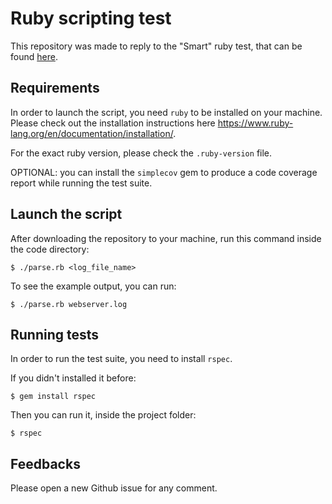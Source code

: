 # Ruby scripting test
This repository was made to reply to the "Smart" ruby test, that can be found [here](https://github.com/mgrassotti/smart_ruby_test/blob/master/docs/smart_ruby_test.pdf).

## Requirements
In order to launch the script, you need `ruby` to be installed on your machine. Please check out the installation instructions here https://www.ruby-lang.org/en/documentation/installation/.

For the exact ruby version, please check the `.ruby-version` file.

OPTIONAL: you can install the `simplecov` gem to produce a code coverage report while running the test suite.

## Launch the script
After downloading the repository to your machine, run this command inside the code directory:
```
$ ./parse.rb <log_file_name>
```
To see the example output, you can run:
```
$ ./parse.rb webserver.log
```

## Running tests
In order to run the test suite, you need to install `rspec`.

If you didn't installed it before:
```
$ gem install rspec
```
Then you can run it, inside the project folder:
```
$ rspec
```

## Feedbacks
Please open a new Github issue for any comment.

